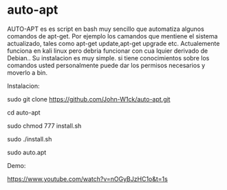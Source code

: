 # auto-apt
AUTO-APT es es script en bash muy sencillo que automatiza algunos comandos de apt-get. Por ejemplo los camandos que mentiene el sistema actualizado, tales como apt-get update,apt-get upgrade etc. Actualemente funciona en kali linux pero debria funcionar con cua lquier derivado de Debian..
Su instalacion es muy simple. si tiene conocimientos sobre los comandos usted personalmente puede dar los permisos necesarios y moverlo a bin.

Instalacion:

sudo git clone https://github.com/John-W1ck/auto-apt.git

cd auto-apt
 
sudo chmod 777 install.sh

sudo ./install.sh

sudo auto.apt

Demo: 

https://www.youtube.com/watch?v=nOGyBJzHC1o&t=1s
